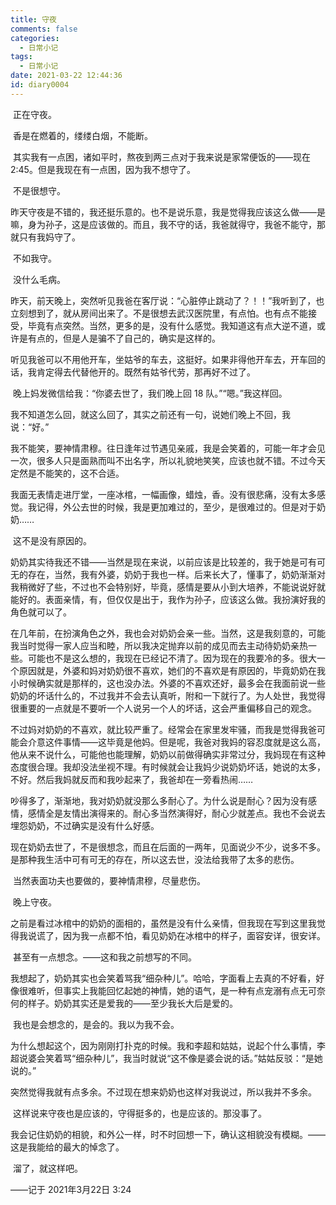 ```yaml
---
title: 守夜
comments: false
categories:
  - 日常小记
tags:
  - 日常小记
date: 2021-03-22 12:44:36
id: diary0004
---
```


​	正在守夜。

​	香是在燃着的，缕缕白烟，不能断。

​	其实我有一点困，诸如平时，熬夜到两三点对于我来说是家常便饭的——现在 2:45。但是我现在有一点困，因为我不想守了。

​	不是很想守。

​	昨天守夜是不错的，我还挺乐意的。也不是说乐意，我是觉得我应该这么做——是嘛，身为孙子，这是应该做的。而且，我不守的话，我爸就得守，我爸不能守，那就只有我妈守了。

​	不如我守。

​	没什么毛病。

<!-- more -->

​	昨天，前天晚上，突然听见我爸在客厅说：“心脏停止跳动了？！！”我听到了，也立刻想到了，就从房间出来了。不是很想去武汉医院里，有点怕。也有点不能接受，毕竟有点突然。当然，更多的是，没有什么感觉。我知道这有点大逆不道，或许是有点的，但是人是骗不了自己的，确实是这样的。

​	听见我爸可以不用他开车，坐姑爷的车去，这挺好。如果非得他开车去，开车回的话，我肯定得去代替他开的。既然有姑爷代劳，那再好不过了。

​	晚上妈发微信给我：“你婆去世了，我们晚上回 18 队。”“嗯。”我这样回。

​	我不知道怎么回，就这么回了，其实之前还有一句，说她们晚上不回，我说：“好。”

​	我不能笑，要神情肃穆。往日逢年过节遇见亲戚，我是会笑着的，可能一年才会见一次，很多人只是面熟而叫不出名字，所以礼貌地笑笑，应该也就不错。不过今天定然是不能笑的，这不合适。

​	我面无表情走进厅堂，一座冰棺，一幅画像，蜡烛，香。没有很悲痛，没有太多感觉。我记得，外公去世的时候，我是更加难过的，至少，是很难过的。但是对于奶奶……

​	这不是没有原因的。

​	奶奶其实待我还不错——当然是现在来说，以前应该是比较差的，我于她是可有可无的存在，当然，我有外婆，奶奶于我也一样。后来长大了，懂事了，奶奶渐渐对我稍微好了些，不过也不会特别好，毕竟，感情是要从小到大培养，不能说说好就能好的。表面亲情，有，但仅仅是出于，我作为孙子，应该这么做。我扮演好我的角色就可以了。

​	在几年前，在扮演角色之外，我也会对奶奶会亲一些。当然，这是我刻意的，可能我当时觉得一家人应当和睦，所以我决定抛弃以前的成见而去主动待奶奶亲热一些。可能也不是这么想的，我现在已经记不清了。因为现在的我要冷的多。很大一个原因就是，外婆和妈对奶奶很不喜欢，她们的不喜欢是有原因的，毕竟奶奶在我小时候确实就是那样的，这也没办法。外婆的不喜欢还好，最多会在我面前说一些奶奶的坏话什么的，不过我并不会去认真听，附和一下就行了。为人处世，我觉得很重要的一点就是不要听一个人说另一个人的坏话，这会严重偏移自己的观念。

​	不过妈对奶奶的不喜欢，就比较严重了。经常会在家里发牢骚，而我是觉得我爸可能会介意这件事情——这毕竟是他妈。但是呢，我爸对我妈的容忍度就是这么高，他从来不说什么，可能他也能理解，奶奶以前做得确实非常过分，我妈现在有这种态度很合理。我却没法坐视不理。有时候就会让我妈少说奶奶坏话，她说的太多，不好。然后我妈就反而和我吵起来了，我爸却在一旁看热闹……

​	吵得多了，渐渐地，我对奶奶就没那么多耐心了。为什么说是耐心？因为没有感情，感情全是友情出演得来的。耐心多当然演得好，耐心少就差点。我也不会说去埋怨奶奶，不过确实是没有什么好感。

​	现在奶奶去世了，不是很想念，而且在后面的一两年，见面说少不少，说多不多。是那种我生活中可有可无的存在，所以这去世，没法给我带了太多的悲伤。

​	当然表面功夫也要做的，要神情肃穆，尽量悲伤。

​	晚上守夜。

​	之前是看过冰棺中的奶奶的面相的，虽然是没有什么亲情，但我现在写到这里我觉得我说谎了，因为我一点都不怕，看见奶奶在冰棺中的样子，面容安详，很安详。

​	甚至有一点想念。——这和我之前想写的不同。

​	我想起了，奶奶其实也会笑着骂我“细杂种儿”。哈哈，字面看上去真的不好看，好像很难听，但事实上我能回忆起她的神情，她的语气，是一种有点宠溺有点无可奈何的样子。奶奶其实还是爱我的——至少我长大后是爱的。

​	我也是会想念的，是会的。我以为我不会。

​	为什么想起这个，因为刚刚打扑克的时候。我和李超和姑姑，说起个什么事情，李超说婆会笑着骂“细杂种儿”，我当时就说“这不像是婆会说的话。”姑姑反驳：“是她说的。”

​	突然觉得我就有点多余。不过现在想来奶奶也这样对我说过，所以我并不多余。

​	这样说来守夜也是应该的，守得挺多的，也是应该的。那没事了。

​	我会记住奶奶的相貌，和外公一样，时不时回想一下，确认这相貌没有模糊。——这是我能给的最大的悼念了。

​	溜了，就这样吧。

——记于 2021年3月22日 3:24